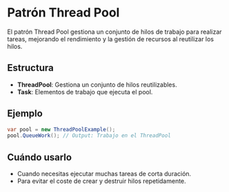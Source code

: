 # Patrón Thread Pool

El patrón Thread Pool gestiona un conjunto de hilos de trabajo para realizar tareas, mejorando el rendimiento y la gestión de recursos al reutilizar los hilos.

## Estructura

- **ThreadPool**: Gestiona un conjunto de hilos reutilizables.
- **Task**: Elementos de trabajo que ejecuta el pool.

## Ejemplo

```csharp
var pool = new ThreadPoolExample();
pool.QueueWork(); // Output: Trabajo en el ThreadPool
```

## Cuándo usarlo

- Cuando necesitas ejecutar muchas tareas de corta duración.
- Para evitar el coste de crear y destruir hilos repetidamente.
